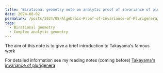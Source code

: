 ```yaml
---
title: 'Birational geometry note on analytic proof of invariance of plurigenera by Takayama'
date: 2024-08-02
permalink: /posts/2024/08/Algebraic-Proof-of-Invariance-of-Plurigenera/
tags:
  - Birational geometry
  - Complex analytic geometry
---
```


The aim of this note is to give a brief introduction to Takayama's famous work 

For detailed information see my reading notes (coming before) [Takayama's invariance of plurigenera](https://yilimath.github.io/files/Boundedness/TakayamaInvarianceOfPlurigenera.pdf)

